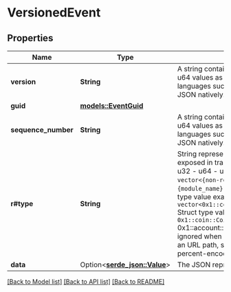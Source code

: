 # VersionedEvent

## Properties

Name | Type | Description | Notes
------------ | ------------- | ------------- | -------------
**version** | **String** | A string containing a 64-bit unsigned integer.  We represent u64 values as a string to ensure compatibility with languages such as JavaScript that do not parse u64s in JSON natively.  | 
**guid** | [**models::EventGuid**](EventGuid.md) |  | 
**sequence_number** | **String** | A string containing a 64-bit unsigned integer.  We represent u64 values as a string to ensure compatibility with languages such as JavaScript that do not parse u64s in JSON natively.  | 
**r#type** | **String** | String representation of an on-chain Move type tag that is exposed in transaction payload.     Values:       - bool       - u8       - u16       - u32       - u64       - u128       - u256       - address       - signer       - vector: `vector<{non-reference MoveTypeId}>`       - struct: `{address}::{module_name}::{struct_name}::<{generic types}>`      Vector type value examples:       - `vector<u8>`       - `vector<vector<u64>>`       - `vector<0x1::coin::CoinStore<0x1::aptos_coin::AptosCoin>>`      Struct type value examples:       - `0x1::coin::CoinStore<0x1::aptos_coin::AptosCoin>       - `0x1::account::Account`      Note:       1. Empty chars should be ignored when comparing 2 struct tag ids.       2. When used in an URL path, should be encoded by url-encoding (AKA percent-encoding).  | 
**data** | Option<[**serde_json::Value**](.md)> | The JSON representation of the event | 

[[Back to Model list]](../README.md#documentation-for-models) [[Back to API list]](../README.md#documentation-for-api-endpoints) [[Back to README]](../README.md)


